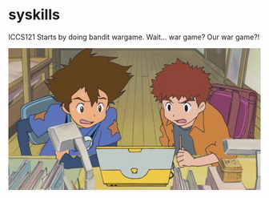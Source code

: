 # syskills
ICCS121
Starts by doing bandit wargame. Wait... war game? Our war game?!

![Alt text](banditoverthewire/wargame.jpg)
